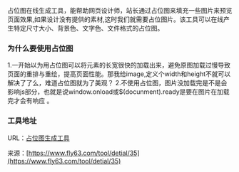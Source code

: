 占位图在线生成工具，能帮助网页设计师，站长通过占位图来填充一些图片来预览页面效果,如果设计没有提供的素材,这时我们就需要占位图片。该工具可以在线产生特定尺寸大小、背景色、文字色、文件格式的占位图。 

### 为什么要使用占位图
1.一开始以为用占位图可以将元素的长宽很快的加载出来，避免原图加载过慢导致页面的重排与重绘，提高页面性能。那我给image,定义个width和height不就可以解决了了么，难道占位图就为了美观？
2.不使用占位图，图片没加载完是不是会影响js部分，也就是说window.onload或$(docunment).ready是要在图片在加载完才会有响应 。

### 工具地址
URL：[占位图生成工具](https://www.fly63.com/tool/bitmap/)

来源：[https://www.fly63.com/tool/detial/35](https://www.fly63.com/tool/detial/35)
